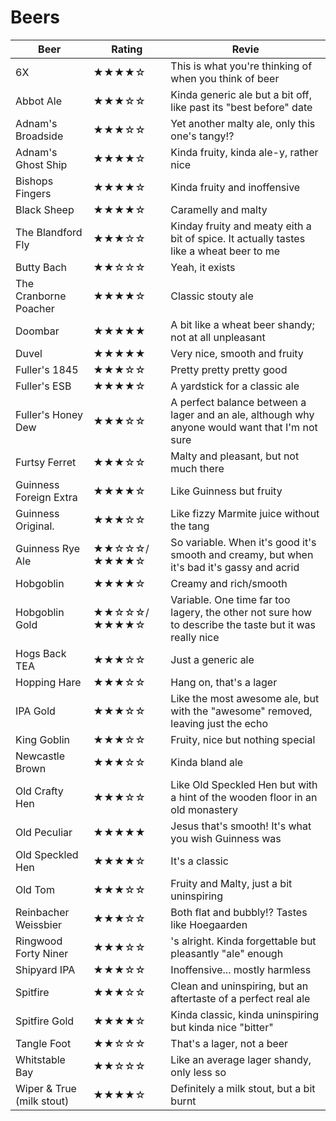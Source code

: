 # Beers

| Beer | Rating | Revie |
| --- | --- | --- |
| 6X                        | ★★★★☆ | This is what you're thinking of when you think of beer |
| Abbot Ale                 | ★★★☆☆ | Kinda generic ale but a bit off, like past its "best before" date |
| Adnam's Broadside         | ★★★☆☆ | Yet another malty ale, only this one's tangy!? |
| Adnam's Ghost Ship        | ★★★★☆ | Kinda fruity, kinda ale-y, rather nice |
| Bishops Fingers           | ★★★★☆ | Kinda fruity and inoffensive |
| Black Sheep               | ★★★★☆ | Caramelly and malty |
| The Blandford Fly         | ★★★☆☆ | Kinday fruity and meaty eith a bit of spice.  It actually tastes like a wheat beer to me |
| Butty Bach                | ★★☆☆☆ | Yeah, it exists |
| The Cranborne Poacher     | ★★★★☆ | Classic stouty ale |
| Doombar                   | ★★★★★ | A bit like a wheat beer shandy; not at all unpleasant |
| Duvel                     | ★★★★★ | Very nice, smooth and fruity |
| Fuller's 1845             | ★★★☆☆ | Pretty pretty pretty good |
| Fuller's ESB              | ★★★★☆ | A yardstick for a classic ale |
| Fuller's Honey  Dew       | ★★★☆☆ | A perfect balance between a lager and an ale, although why anyone would want that I'm not sure |
| Furtsy Ferret             | ★★★☆☆ | Malty and pleasant, but not much there |
| Guinness Foreign Extra    | ★★★★☆ | Like Guinness but fruity |
| Guinness Original.        | ★★★☆☆ | Like fizzy Marmite juice without the tang |
| Guinness Rye Ale          | ★★☆☆☆/★★★★☆ | So variable.  When it's good it's smooth and creamy, but when it's bad it's gassy and acrid |
| Hobgoblin                 | ★★★★☆ | Creamy and rich/smooth |
| Hobgoblin Gold            | ★★☆☆☆/★★★★☆ | Variable.  One time far too lagery, the other not sure how to describe the taste but it was really nice |
| Hogs Back TEA             | ★★★☆☆ | Just a generic ale |
| Hopping Hare              | ★★★☆☆ | Hang on, that's a lager |
| IPA Gold                  | ★★★☆☆ | Like the most awesome ale, but with the "awesome" removed, leaving just the echo |
| King Goblin               | ★★★☆☆ | Fruity, nice but nothing special |
| Newcastle Brown           | ★★★☆☆ | Kinda bland ale |
| Old Crafty Hen            | ★★★☆☆ | Like Old Speckled Hen but with a hint of the wooden floor in an old monastery |
| Old Peculiar              | ★★★★★ | Jesus that's smooth!  It's what you wish Guinness was |
| Old Speckled Hen          | ★★★★☆ | It's a classic |
| Old Tom                   | ★★★☆☆ | Fruity and Malty, just a bit uninspiring |
| Reinbacher Weissbier      | ★★★☆☆ | Both flat and bubbly!?  Tastes like Hoegaarden |
| Ringwood Forty Niner      | ★★★☆☆ | 's alright. Kinda forgettable but pleasantly "ale" enough |
| Shipyard IPA              | ★★★☆☆ | Inoffensive... mostly harmless |
| Spitfire                  | ★★★☆☆ | Clean and uninspiring, but an aftertaste of a perfect real ale |
| Spitfire Gold             | ★★★★☆ | Kinda classic, kinda uninspiring but kinda nice "bitter" |
| Tangle Foot               | ★★☆☆☆ | That's a lager, not a beer |
| Whitstable Bay            | ★★☆☆☆ | Like an average lager shandy, only less so |
| Wiper & True (milk stout) | ★★★★☆ | Definitely a milk stout, but a bit burnt |
